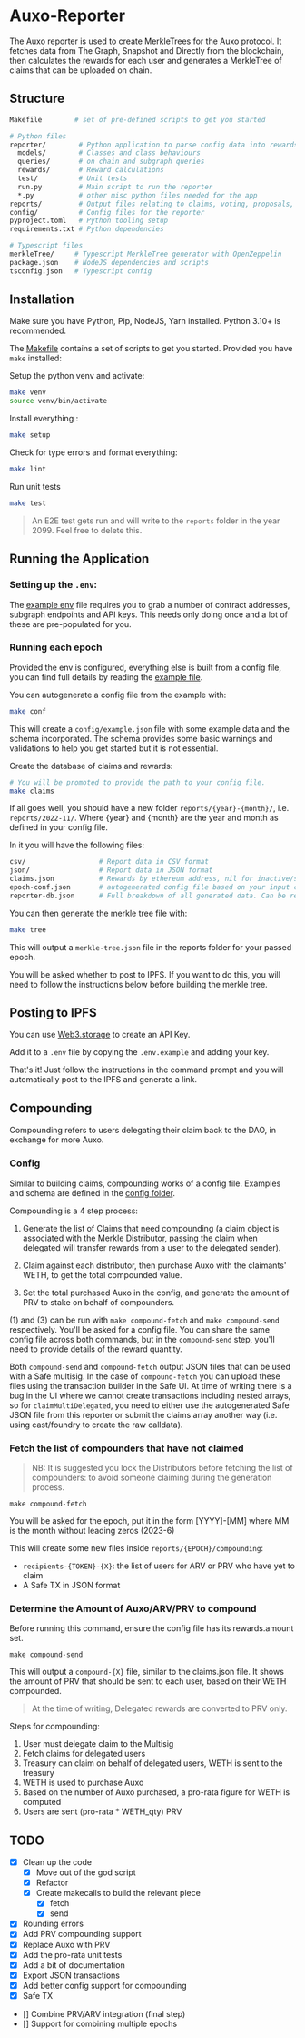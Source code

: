 # Auxo-Reporter

The Auxo reporter is used to create MerkleTrees for the Auxo protocol.
It fetches data from The Graph, Snapshot and Directly from the blockchain, then calculates the rewards for each user and generates a MerkleTree of claims that can be uploaded on chain.

## Structure

```sh
Makefile        # set of pre-defined scripts to get you started

# Python files
reporter/        # Python application to parse config data into rewards database
  models/        # Classes and class behaviours
  queries/       # on chain and subgraph queries
  rewards/       # Reward calculations
  test/          # Unit tests
  run.py         # Main script to run the reporter
  *.py           # other misc python files needed for the app
reports/         # Output files relating to claims, voting, proposals, rewards and the final tree
config/          # Config files for the reporter
pyproject.toml   # Python tooling setup
requirements.txt # Python dependencies

# Typescript files
merkleTree/     # Typescript MerkleTree generator with OpenZeppelin
package.json    # NodeJS dependencies and scripts
tsconfig.json   # Typescript config
```

## Installation

Make sure you have Python, Pip, NodeJS, Yarn installed. Python 3.10+ is recommended.

The [Makefile](./Makefile) contains a set of scripts to get you started. Provided you have `make` installed:

Setup the python venv and activate:

```sh
make venv
source venv/bin/activate
```

Install everything :

```sh
make setup
```

Check for type errors and format everything:

```sh
make lint
```

Run unit tests

```sh
make test
```

> An E2E test gets run and will write to the `reports` folder in the year 2099. Feel free to delete this.

## Running the Application

### Setting up the `.env`:

The [example env](.env.example) file requires you to grab a number of contract addresses, subgraph endpoints and API keys. This needs only doing once and a lot of these are pre-populated for you.

### Running each epoch

Provided the env is configured, everything else is built from a config file, you can find full details by reading the [example file](./config/example.jsonc).

You can autogenerate a config file from the example with:

```sh
make conf
```

This will create a `config/example.json` file with some example data and the schema incorporated. The schema provides some basic warnings and validations to help you get started but it is not essential.

Create the database of claims and rewards:

```sh
# You will be promoted to provide the path to your config file.
make claims
```

If all goes well, you should have a new folder `reports/{year}-{month}/`, i.e. `reports/2022-11/`. Where {year} and {month} are the year and month as defined in your config file.

In it you will have the following files:

```sh
csv/                  # Report data in CSV format
json/                 # Report data in JSON format
claims.json           # Rewards by ethereum address, nil for inactive/slashed users
epoch-conf.json       # autogenerated config file based on your input config file
reporter-db.json      # Full breakdown of all generated data. Can be readable by TinyDB
```

You can then generate the merkle tree file with:

```sh
make tree
```

This will output a `merkle-tree.json` file in the reports folder for your passed epoch.

You will be asked whether to post to IPFS. If you want to do this, you will need to follow the instructions below before building the merkle tree.

## Posting to IPFS

You can use [Web3.storage](https://web3.storage/tokens/) to create an API Key.

Add it to a `.env` file by copying the `.env.example` and adding your key.

That's it! Just follow the instructions in the command prompt and you will automatically post to the IPFS and generate a link.

## Compounding

Compounding refers to users delegating their claim back to the DAO, in exchange for more Auxo. 

### Config

Similar to building claims, compounding works of a config file. Examples and schema are defined in the [config folder](./config). 

Compounding is a 4 step process:

1. Generate the list of Claims that need compounding (a claim object is associated with the Merkle Distributor, passing the claim when delegated will transfer rewards from a user to the delegated sender). 

2. Claim against each distributor, then purchase Auxo with the claimants' WETH, to get the total compounded value.

3. Set the total purchased Auxo in the config, and generate the amount of PRV to stake on behalf of compounders.

(1) and (3) can be run with `make compound-fetch` and `make compound-send` respectively. You'll be asked for a config file. You can share the same config file across both commands, but in the `compound-send` step, you'll need to provide details of the reward quantity.

Both `compound-send` and `compound-fetch` output JSON files that can be used with a Safe multisig. In the case of `compound-fetch` you can upload these files using the transaction builder in the Safe UI. At time of writing there is a bug in the UI where we cannot create transactions including nested arrays, so for `claimMultiDelegated`, you need to either use the autogenerated Safe JSON file from this reporter or submit the claims array another way (i.e. using cast/foundry to create the raw calldata).


### Fetch the list of compounders that have not claimed

> NB: It is suggested you lock the Distributors before fetching the list of compounders: to avoid someone claiming during the generation process.

```
make compound-fetch
```
You will be asked for the epoch, put it in the form [YYYY]-[MM] where MM is the month without leading zeros (2023-6)

This will create some new files inside `reports/{EPOCH}/compounding`:
- `recipients-{TOKEN}-{X}`: the list of users for ARV or PRV who have yet to claim
- A Safe TX in JSON format

### Determine the Amount of Auxo/ARV/PRV to compound

Before running this command, ensure the config file has its rewards.amount set.

```
make compound-send
```
This will output a `compound-{X}` file, similar to the claims.json file. It shows the amount of PRV that should be sent to each user, based on their WETH compounded.

> At the time of writing, Delegated rewards are converted to PRV only.

Steps for compounding:

1. User must delegate claim to the Multisig
2. Fetch claims for delegated users
3. Treasury can claim on behalf of delegated users, WETH is sent to the treasury
4. WETH is used to purchase Auxo
5. Based on the number of Auxo purchased, a pro-rata figure for WETH is computed
6. Users are sent (pro-rata * WETH_qty) PRV

## TODO

- [x] Clean up the code
    - [x] Move out of the god script
    - [x] Refactor
    - [x] Create makecalls to build the relevant piece
        - [x] fetch
        - [x] send
- [x] Rounding errors
- [x] Add PRV compounding support
- [x] Replace Auxo with PRV
- [x] Add the pro-rata unit tests
- [x] Add a bit of documentation
- [x] Export JSON transactions
- [x] Add better config support for compounding
- [x] Safe TX 
- [] Combine PRV/ARV integration (final step)
- [] Support for combining multiple epochs

